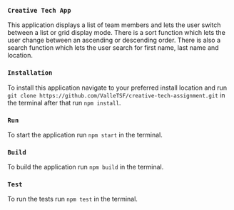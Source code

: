 ### `Creative Tech App`

This application displays a list of team members and lets the user switch between a list or grid display mode. There is a sort function which lets the user change between an ascending or descending order. There is also a search function which lets the user search for first name, last name and location.

### `Installation`

To install this application navigate to your preferred install location and run `git clone https://github.com/ValleTSF/creative-tech-assignment.git` in the terminal after that run `npm install`.

### `Run`

To start the application run `npm start` in the terminal.

### `Build`

To build the application run `npm build` in the terminal.

### `Test`

To run the tests run `npm test` in the terminal.
